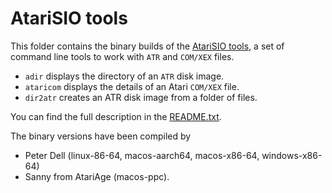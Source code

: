 # AtariSIO tools

This folder contains the binary builds of the [AtariSIO tools](https://github.com/HiassofT/AtariSIO), a set of command line tools to work with `ATR` and `COM/XEX` files.
* `adir` displays the directory of an `ATR` disk image.
* `ataricom` displays the details of an Atari `COM/XEX` file.
* `dir2atr` creates an ATR disk image from a folder of files.

You can find the full description in the [README.txt](README.txt).

The binary versions have been compiled by
* Peter Dell (linux-86-64, macos-aarch64, macos-x86-64, windows-x86-64)
* Sanny from AtariAge (macos-ppc).


